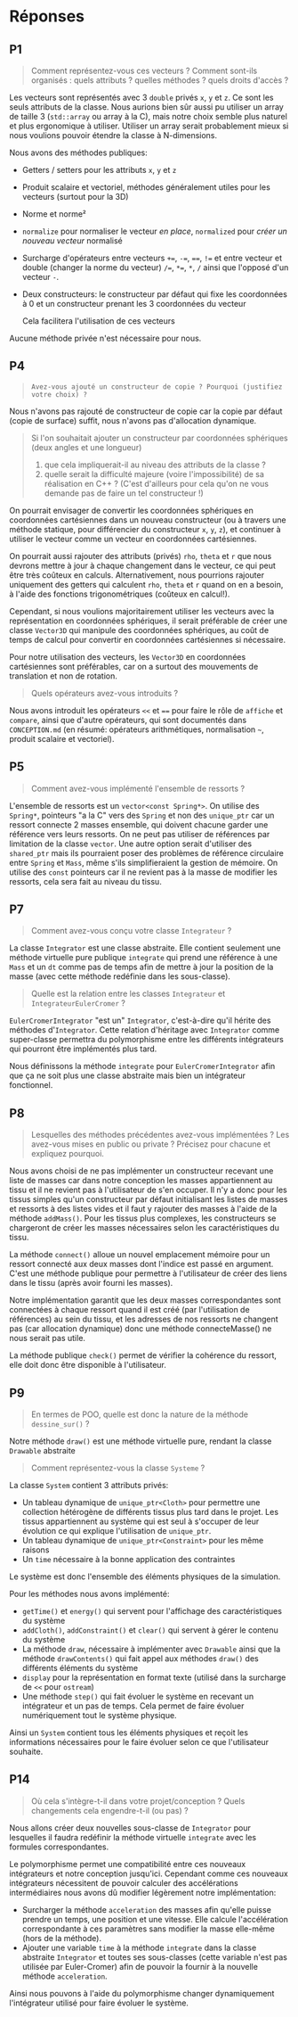# Réponses

## P1

> Comment représentez-vous ces vecteurs ? Comment sont-ils organisés : quels attributs ? quelles méthodes ? quels droits d'accès ?

Les vecteurs sont représentés avec 3 `double` privés `x`, `y` et `z`. Ce sont les seuls attributs de la classe.
Nous aurions bien sûr aussi pu utiliser un array de taille 3 (`std::array` ou array à la C), mais notre choix semble plus naturel et plus ergonomique à utiliser.
Utiliser un array serait probablement mieux si nous voulions pouvoir étendre la classe à N-dimensions.

Nous avons des méthodes publiques:
- Getters / setters pour les attributs `x`, `y` et `z`
- Produit scalaire et vectoriel, méthodes généralement utiles pour les vecteurs (surtout pour la 3D)
- Norme et norme²
- `normalize` pour normaliser le vecteur _en place_, `normalized` pour _créer un nouveau vecteur_ normalisé
- Surcharge d'opérateurs entre vecteurs `+=`, `-=`, `==`, `!=` et entre vecteur et double (changer la norme du vecteur) `/=`, `*=`, `*`, `/` ainsi que l'opposé d'un vecteur `-`.
- Deux constructeurs: le constructeur par défaut qui fixe les coordonnées à 0 et un constructeur prenant les 3 coordonnées du vecteur

  Cela facilitera l'utilisation de ces vecteurs

Aucune méthode privée n'est nécessaire pour nous.

## P4

>     Avez-vous ajouté un constructeur de copie ? Pourquoi (justifiez votre choix) ?

Nous n'avons pas rajouté de constructeur de copie car la copie par défaut (copie de surface) suffit, nous n'avons pas d'allocation dynamique.

> Si l'on souhaitait ajouter un constructeur par coordonnées sphériques (deux angles et une longueur)
> 1. que cela impliquerait-il au niveau des attributs de la classe ?
> 2. quelle serait la difficulté majeure (voire l'impossibilité) de sa réalisation en C++ ? (C'est d'ailleurs pour cela qu'on ne vous demande pas de faire un tel constructeur !)

On pourrait envisager de convertir les coordonnées sphériques en coordonnées cartésiennes dans un nouveau constructeur (ou à travers une méthode statique, pour différencier du constructeur `x`, `y`, `z`), et continuer à utiliser le vecteur comme un vecteur en coordonnées cartésiennes.

On pourrait aussi rajouter des attributs (privés) `rho`, `theta` et `r` que nous devrons mettre à jour à chaque changement dans le vecteur, ce qui peut être très coûteux en calculs. Alternativement, nous pourrions rajouter uniquement des getters qui calculent `rho`, `theta` et `r` quand on en a besoin, à l'aide des fonctions trigonométriques (coûteux en calcul!).

Cependant, si nous voulions majoritairement utiliser les vecteurs avec la représentation en coordonnées sphériques, il serait préférable de créer une classe `Vector3D` qui manipule des coordonnées sphériques, au coût de temps de calcul pour convertir en coordonnées cartésiennes si nécessaire.

Pour notre utilisation des vecteurs, les `Vector3D` en coordonnées cartésiennes sont préférables, car on a surtout des mouvements de translation et non de rotation.

> Quels opérateurs avez-vous introduits ?

Nous avons introduit les opérateurs `<<` et `==` pour faire le rôle de `affiche` et `compare`, ainsi que d'autre opérateurs, qui sont documentés dans `CONCEPTION.md` (en résumé: opérateurs arithmétiques, normalisation `~`, produit scalaire et vectoriel).

## P5

> Comment avez-vous implémenté l'ensemble de ressorts ?

L'ensemble de ressorts est un `vector<const Spring*>`. On utilise des `Spring*`, pointeurs "a la C" vers des `Spring` et non des `unique_ptr` car un ressort connecte 2 masses ensemble, qui doivent chacune garder une référence vers leurs ressorts. On ne peut pas utiliser de références par limitation de la classe `vector`. Une autre option serait d'utiliser des `shared_ptr` mais ils pourraient poser des problèmes de référence circulaire entre `Spring` et `Mass`, même s'ils simplifieraient la gestion de mémoire.
On utilise des `const` pointeurs car il ne revient pas à la masse de modifier les ressorts, cela sera fait au niveau du tissu.

## P7

> Comment avez-vous conçu votre classe `Integrateur` ?

La classe `Integrator` est une classe abstraite. Elle contient seulement une méthode virtuelle pure publique `integrate` qui prend une référence à une `Mass` et un `dt` comme pas de temps afin de mettre à jour la position de la masse (avec cette méthode redéfinie dans les sous-classe).

> Quelle est la relation entre les classes `Integrateur` et `IntegrateurEulerCromer` ?

`EulerCromerIntegrator` "est un" `Integrator`, c'est-à-dire qu'il hérite des méthodes d'`Integrator`. Cette relation d'héritage avec `Integrator` comme super-classe permettra du polymorphisme entre les différents intégrateurs qui pourront être implémentés plus tard.

Nous définissons la méthode `integrate` pour `EulerCromerIntegrator` afin que ça ne soit plus une classe abstraite mais bien un intégrateur fonctionnel.

## P8

> Lesquelles des méthodes précédentes avez-vous implémentées ? Les avez-vous mises en public ou private ? Précisez pour chacune et expliquez pourquoi.

Nous avons choisi de ne pas implémenter un constructeur recevant une liste de masses car dans notre conception les masses appartiennent au tissu et il ne revient pas à l'utilisateur de s'en occuper. Il n'y a donc pour les tissus simples qu'un constructeur par défaut initialisant les listes de masses et ressorts à des listes vides et il faut y rajouter des masses à l'aide de la méthode `addMass()`. Pour les tissus plus complexes, les constructeurs se chargeront de créer les masses nécessaires selon les caractéristiques du tissu.

La méthode `connect()` alloue un nouvel emplacement mémoire pour un ressort connecté aux deux masses dont l'indice est passé en argument. C'est une méthode publique pour permettre à l'utilisateur de créer des liens dans le tissu (après avoir fourni les masses).

Notre implémentation garantit que les deux masses correspondantes sont connectées à chaque ressort quand il est créé (par l'utilisation de références) au sein du tissu, et les adresses de nos ressorts ne changent pas (car allocation dynamique) donc une méthode connecteMasse() ne nous serait pas utile.

La méthode publique `check()` permet de vérifier la cohérence du ressort, elle doit donc être disponible à l'utilisateur.

## P9

> En termes de POO, quelle est donc la nature de la méthode `dessine_sur()` ?

Notre méthode `draw()` est une méthode virtuelle pure, rendant la classe `Drawable` abstraite

> Comment représentez-vous la classe `Systeme` ?

La classe `System` contient 3 attributs privés:
- Un tableau dynamique de `unique_ptr<Cloth>` pour permettre une collection hétérogène de différents tissus plus tard dans le projet. Les tissus appartiennent au système qui est seul à s'occuper de leur évolution ce qui explique l'utilisation de `unique_ptr`.
- Un tableau dynamique de `unique_ptr<Constraint>` pour les même raisons
- Un `time` nécessaire à la bonne application des contraintes

Le système est donc l'ensemble des éléments physiques de la simulation.

Pour les méthodes nous avons implémenté:
- `getTime()` et `energy()` qui servent pour l'affichage des caractéristiques du système
- `addCloth()`, `addConstraint()` et `clear()` qui servent à gérer le contenu du système
- La méthode `draw`, nécessaire à implémenter avec `Drawable` ainsi que la méthode `drawContents()` qui fait appel aux méthodes `draw()` des différents éléments du système
- `display` pour la représentation en format texte (utilisé dans la surcharge de `<<` pour `ostream`)
- Une méthode `step()` qui fait évoluer le système en recevant un intégrateur et un pas de temps. Cela permet de faire évoluer numériquement tout le système physique.

Ainsi un `System` contient tous les éléments physiques et reçoit les informations nécessaires pour le faire évoluer selon ce que l'utilisateur souhaite.

## P14

> Où cela s'intègre-t-il dans votre projet/conception ? Quels changements cela engendre-t-il (ou pas) ?

Nous allons créer deux nouvelles sous-classe de `Integrator` pour lesquelles il faudra redéfinir la méthode virtuelle `integrate` avec les formules correspondantes.

Le polymorphisme permet une compatibilité entre ces nouveaux intégrateurs et notre conception jusqu'ici. Cependant comme ces nouveaux intégrateurs nécessitent de pouvoir calculer des accélérations intermédiaires nous avons dû modifier légèrement notre implémentation:
- Surcharger la méthode `acceleration` des masses afin qu'elle puisse prendre un temps, une position et une vitesse. Elle calcule l'accélération correspondante à ces paramètres sans modifier la masse elle-même (hors de la méthode).
- Ajouter une variable `time` à la méthode `integrate` dans la classe abstraite `Integrator` et toutes ses sous-classes (cette variable n'est pas utilisée par Euler-Cromer) afin de pouvoir la fournir à la nouvelle méthode `acceleration`.

Ainsi nous pouvons à l'aide du polymorphisme changer dynamiquement l'intégrateur utilisé pour faire évoluer le système.
